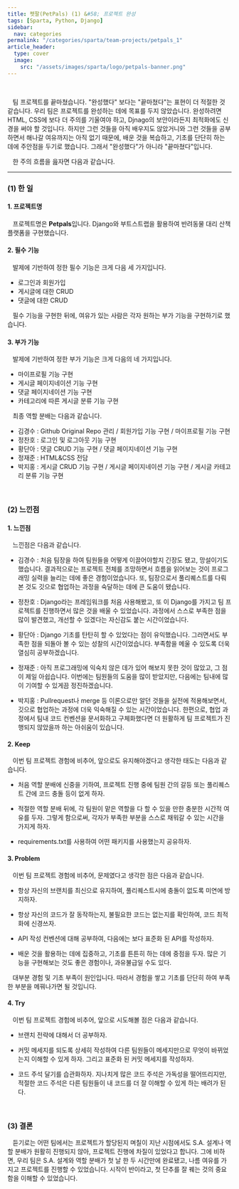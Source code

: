 ```yaml
---
title: 펫팔(PetPals) (1) &#58; 프로젝트 완성
tags: [Sparta, Python, Django]
sidebar:
  nav: categories
permalink: "/categories/sparta/team-projects/petpals_1"
article_header:
  type: cover
  image:
    src: "/assets/images/sparta/logo/petpals-banner.png"
---
```


<!-- more -->

<br/>

&nbsp;&nbsp; 팀 프로젝트를 끝마쳤습니다. "완성했다" 보다는 "끝마쳤다"는 표현이 더 적절한 것 같습니다. 우리 팀은 프로젝트를 완성하는 데에 목표를 두지 않았습니다. 완성하려면 HTML, CSS에 보다 더 주의를 기울여야 하고, Djnago의 보안이라든지 최적화에도 신경을 써야 할 것입니다. 하지만 그런 것들을 아직 배우지도 않았거니와 그런 것들을 공부하면서 해나갈 여유까지는 아직 없기 때문에, 배운 것을 복습하고, 기초를 단단히 하는 데에 주안점을 두기로 했습니다. 그래서 "완성했다"가 아니라 "끝마쳤다"입니다.

&nbsp;&nbsp; 한 주의 흐름을 읊자면 다음과 같습니다.

---

### (1) 한 일

#### 1. 프로젝트명

&nbsp;&nbsp; 프로젝트명은 **Petpals**입니다. Django와 부트스트랩을 활용하여 반려동물 대리 산책 플랫폼을 구현했습니다.

#### 2. 필수 기능

&nbsp;&nbsp; 발제에 기반하여 정한 필수 기능은 크게 다음 세 가지입니다.

- 로그인과 회원가입
- 게시글에 대한 CRUD
- 댓글에 대한 CRUD

&nbsp;&nbsp; 필수 기능을 구현한 뒤에, 여유가 있는 사람은 각자 원하는 부가 기능을 구현하기로 했습니다.

#### 3. 부가 기능

&nbsp;&nbsp; 발제에 기반하여 정한 부가 기능은 크게 다음의 네 가지입니다.

- 마이프로필 기능 구현
- 게시글 페이지네이션 기능 구현
- 댓글 페이지네이션 기능 구현
- 카테고리에 따른 게시글 분류 기능 구현

&nbsp;&nbsp; 최종 역할 분배는 다음과 같습니다.

- 김경수 : Github Original Repo 관리 / 회원가입 기능 구현 / 마이프로필 기능 구현
- 정찬호 : 로그인 및 로그아웃 기능 구현
- 황단아 : 댓글 CRUD 기능 구현 / 댓글 페이지네이션 기능 구현
- 정재준 : HTML&CSS 전담
- 박지홍 : 게시글 CRUD 기능 구현 / 게시글 페이지네이션 기능 구현 / 게시글 카테고리 분류 기능 구현

<br/>

### (2) 느낀점

#### 1. 느낀점

&nbsp;&nbsp; 느낀점은 다음과 같습니다.

- 김경수 : 처음 팀장을 하여 팀원들을 어떻게 이끌어야할지 긴장도 됐고, 망설이기도 했습니다. 결과적으로는 프로젝트 전체를 조망하면서 흐름을 읽어보는 것이 프로그래밍 실력을 늘리는 데에 좋은 경험이었습니다. 또, 팀장으로서 풀리퀘스트를 다뤄 본 것도 깃으로 협업하는 과정을 숙달하는 데에 큰 도움이 됐습니다.

- 정찬호 : Django라는 프레임워크를 처음 사용해봤고, 또 이 Django를 가지고 팀 프로젝트를 진행하면서 많은 것을 배울 수 있었습니다. 과정에서 스스로 부족한 점을 많이 발견했고, 개선할 수 있겠다는 자신감도 붙는 시간이었습니다.

- 황단아 : Django 기초를 탄탄히 할 수 있었다는 점이 유익했습니다. 그러면서도 부족한 점을 되돌아 볼 수 있는 성찰의 시간이었습니다. 부족함을 메울 수 있도록 더욱 열심히 공부하겠습니다.

- 정재준 : 아직 프로그래밍에 익숙치 않은 데가 있어 해보지 못한 것이 많았고, 그 점이 제일 아쉽습니다. 이번에는 팀원들의 도움을 많이 받았지만, 다음에는 팀내에 많이 기여할 수 있게끔 정진하겠습니다.

- 박지홍 : Pullrequest나 merge 등 이론으로만 알던 것들을 실전에 적용해보면서, 깃으로 협업하는 과정에 더욱 익숙해질 수 있는 시간이었습니다. 한편으로, 협업 과정에서 팀내 코드 컨벤션을 문서화하고 구체화했다면 더 원활하게 팀 프로젝트가 진행되지 않았을까 하는 아쉬움이 있습니다.

#### 2. Keep

&nbsp;&nbsp; 이번 팀 프로젝트 경험에 비추어, 앞으로도 유지해야겠다고 생각한 태도는 다음과 같습니다.

- 처음 역할 분배에 신중을 기하여, 프로젝트 진행 중에 팀원 간의 갈등 또는 풀리퀘스트 간에 코드 충돌 등이 없게 하자.

- 적절한 역할 분배 뒤에, 각 팀원이 맡은 역할을 다 할 수 있을 만한 충분한 시간적 여유를 두자. 그렇게 함으로써, 각자가 부족한 부분을 스스로 채워갈 수 있는 시간을 가지게 하자.

- requirements.txt를 사용하여 어떤 패키지를 사용했는지 공유하자.

#### 3. Problem

&nbsp;&nbsp; 이번 팀 프로젝트 경험에 비추어, 문제였다고 생각한 점은 다음과 같습니다.

- 항상 자신의 브랜치를 최신으로 유지하여, 풀리퀘스트시에 충돌이 없도록 미연에 방지하자.

- 항상 자신의 코드가 잘 동작하는지, 불필요한 코드는 없는지를 확인하여, 코드 최적화에 신경쓰자.

- API 작성 컨벤션에 대해 공부하여, 다음에는 보다 표준화 된 API를 작성하자.

- 배운 것을 활용하는 데에 집중하고, 기초를 튼튼히 하는 데에 중점을 두자. 많은 기능을 구현해보는 것도 좋은 경험이나, 과유불급일 수도 있다.

&nbsp;&nbsp; 대부분 경험 및 기초 부족이 원인입니다. 따라서 경험을 쌓고 기초를 단단히 하여 부족한 부분을 메꿔나가면 될 것입니다.

#### 4. Try

&nbsp;&nbsp; 이번 팀 프로젝트 경험에 비추어, 앞으로 시도해볼 점은 다음과 같습니다.

- 브랜치 전략에 대해서 더 공부하자.

- 커밋 메세지를 되도록 상세히 작성하여 다른 팀원들이 메세지만으로 무엇이 바뀌었는지 이해할 수 있게 하자. 그리고 표준화 된 커밋 메세지를 작성하자.

- 코드 주석 달기를 습관화하자. 지나치게 많은 코드 주석은 가독성을 떨어뜨리지만, 적절한 코드 주석은 다른 팀원들이 내 코드를 더 잘 이해할 수 있게 하는 배려가 된다.

<br/>

### (3) 결론

&nbsp;&nbsp; 듣기로는 어떤 팀에서는 프로젝트가 할당된지 며칠이 지난 시점에서도 S.A. 설계나 역할 분배가 원활히 진행되지 않아, 프로젝트 진행에 차질이 있었다고 합니다. 그에 비하면, 우리 팀은 S.A. 설계와 역할 분배가 첫 날 한 두 시간만에 완료됐고, 나름 여유를 가지고 프로젝트를 진행할 수 있었습니다. 시작이 반이라고, 첫 단추를 잘 꿰는 것의 중요함을 이해할 수 있었습니다.
